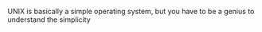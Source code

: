 UNIX is basically a simple operating system, but you have to be a genius to understand the simplicity
